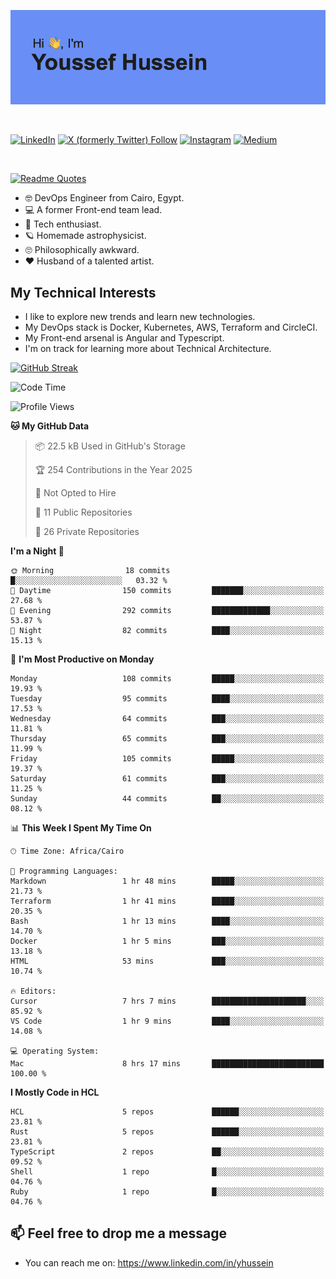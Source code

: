 [![Youssef's GitHub Banner](./assets/youssef-hussein.png)](https://github.com/yorki404)

</br>

[![LinkedIn](https://img.shields.io/badge/linkedin-%230077B5.svg?style=for-the-badge&logo=linkedin&logoColor=white)](https://www.linkedin.com/in/yhussein/)
[![X (formerly Twitter) Follow](https://img.shields.io/twitter/follow/devqikHQ?style=for-the-badge&logo=X&logoColor=White&labelColor=White)](https://twitter.com/devqikHQ)
[![Instagram](https://img.shields.io/badge/devqik-E4405F?style=for-the-badge&logo=Instagram&logoColor=white)](https://instagram.com/devqik)
[![Medium](https://img.shields.io/badge/Medium-12100E?style=for-the-badge&logo=medium&logoColor=white)](https://medium.com/@devqik)

</br>

[![Readme Quotes](https://quotes-github-readme.vercel.app/api?type=horizontal&theme=dark)](https://github.com/piyushsuthar/github-readme-quotes)

- :nerd_face: DevOps Engineer from Cairo, Egypt.
- :computer: A former Front-end team lead.
- :satellite: Tech enthusiast.
- :ringed_planet: Homemade astrophysicist.
- :roll_eyes: Philosophically awkward.
- :heart: Husband of a talented artist.

## My Technical Interests

- I like to explore new trends and learn new technologies.
- My DevOps stack is Docker, Kubernetes, AWS, Terraform and CircleCI.
- My Front-end arsenal is Angular and Typescript.
- I'm on track for learning more about Technical Architecture.

[![GitHub Streak](https://streak-stats.demolab.com/?user=devqik&theme=dark)](https://git.io/streak-stats)

<!--START_SECTION:waka-->
![Code Time](http://img.shields.io/badge/Code%20Time-977%20hrs%2013%20mins-blue)

![Profile Views](http://img.shields.io/badge/Profile%20Views-0-blue)

**🐱 My GitHub Data** 

> 📦 22.5 kB Used in GitHub's Storage 
 > 
> 🏆 254 Contributions in the Year 2025
 > 
> 🚫 Not Opted to Hire
 > 
> 📜 11 Public Repositories 
 > 
> 🔑 26 Private Repositories 
 > 
**I'm a Night 🦉** 

```text
🌞 Morning                18 commits          █░░░░░░░░░░░░░░░░░░░░░░░░   03.32 % 
🌆 Daytime                150 commits         ███████░░░░░░░░░░░░░░░░░░   27.68 % 
🌃 Evening                292 commits         █████████████░░░░░░░░░░░░   53.87 % 
🌙 Night                  82 commits          ████░░░░░░░░░░░░░░░░░░░░░   15.13 % 
```
📅 **I'm Most Productive on Monday** 

```text
Monday                   108 commits         █████░░░░░░░░░░░░░░░░░░░░   19.93 % 
Tuesday                  95 commits          ████░░░░░░░░░░░░░░░░░░░░░   17.53 % 
Wednesday                64 commits          ███░░░░░░░░░░░░░░░░░░░░░░   11.81 % 
Thursday                 65 commits          ███░░░░░░░░░░░░░░░░░░░░░░   11.99 % 
Friday                   105 commits         █████░░░░░░░░░░░░░░░░░░░░   19.37 % 
Saturday                 61 commits          ███░░░░░░░░░░░░░░░░░░░░░░   11.25 % 
Sunday                   44 commits          ██░░░░░░░░░░░░░░░░░░░░░░░   08.12 % 
```


📊 **This Week I Spent My Time On** 

```text
🕑︎ Time Zone: Africa/Cairo

💬 Programming Languages: 
Markdown                 1 hr 48 mins        █████░░░░░░░░░░░░░░░░░░░░   21.73 % 
Terraform                1 hr 41 mins        █████░░░░░░░░░░░░░░░░░░░░   20.35 % 
Bash                     1 hr 13 mins        ████░░░░░░░░░░░░░░░░░░░░░   14.70 % 
Docker                   1 hr 5 mins         ███░░░░░░░░░░░░░░░░░░░░░░   13.18 % 
HTML                     53 mins             ███░░░░░░░░░░░░░░░░░░░░░░   10.74 % 

🔥 Editors: 
Cursor                   7 hrs 7 mins        █████████████████████░░░░   85.92 % 
VS Code                  1 hr 9 mins         ████░░░░░░░░░░░░░░░░░░░░░   14.08 % 

💻 Operating System: 
Mac                      8 hrs 17 mins       █████████████████████████   100.00 % 
```

**I Mostly Code in HCL** 

```text
HCL                      5 repos             ██████░░░░░░░░░░░░░░░░░░░   23.81 % 
Rust                     5 repos             ██████░░░░░░░░░░░░░░░░░░░   23.81 % 
TypeScript               2 repos             ██░░░░░░░░░░░░░░░░░░░░░░░   09.52 % 
Shell                    1 repo              █░░░░░░░░░░░░░░░░░░░░░░░░   04.76 % 
Ruby                     1 repo              █░░░░░░░░░░░░░░░░░░░░░░░░   04.76 % 
```




<!--END_SECTION:waka-->

## 📫 Feel free to drop me a message
- You can reach me on: https://www.linkedin.com/in/yhussein
